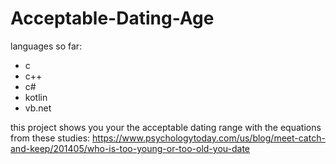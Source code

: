 # Acceptable-Dating-Age

languages so far:  
- c
- c++
- c#
- kotlin
- vb.net

this project shows you your the acceptable dating range with the equations from these studies:
https://www.psychologytoday.com/us/blog/meet-catch-and-keep/201405/who-is-too-young-or-too-old-you-date
